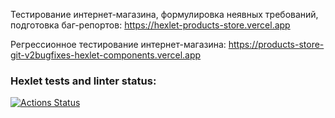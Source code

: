 Тестирование интернет-магазина, формулировка неявных требований, подготовка баг-репортов:
https://hexlet-products-store.vercel.app

Регрессионное тестирование интернет-магазина:
https://products-store-git-v2bugfixes-hexlet-components.vercel.app

### Hexlet tests and linter status:
[![Actions Status](https://github.com/GoldDrakon/qa-engineer-project-84/actions/workflows/hexlet-check.yml/badge.svg)](https://github.com/GoldDrakon/qa-engineer-project-84/actions)
